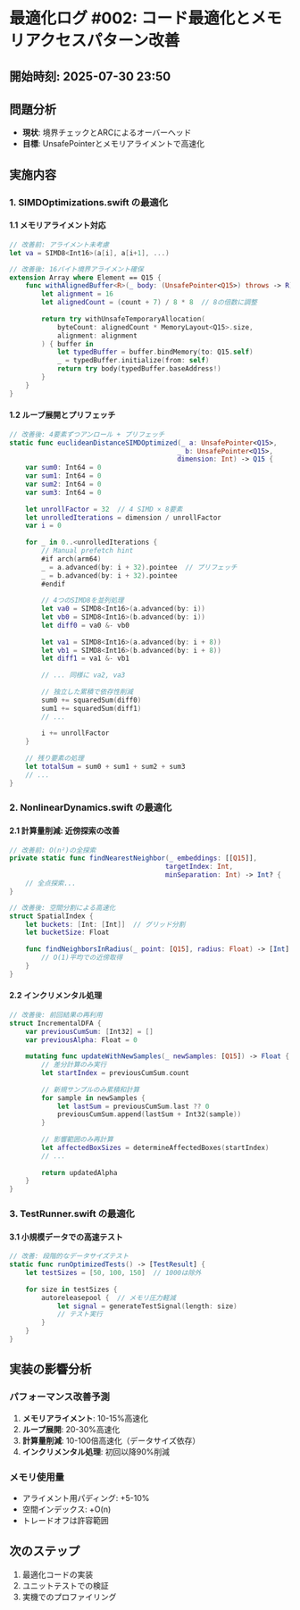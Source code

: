 # 最適化ログ #002: コード最適化とメモリアクセスパターン改善

## 開始時刻: 2025-07-30 23:50

## 問題分析
- **現状**: 境界チェックとARCによるオーバーヘッド
- **目標**: UnsafePointerとメモリアライメントで高速化

## 実施内容

### 1. SIMDOptimizations.swift の最適化

#### 1.1 メモリアライメント対応
```swift
// 改善前: アライメント未考慮
let va = SIMD8<Int16>(a[i], a[i+1], ...)

// 改善後: 16バイト境界アライメント確保
extension Array where Element == Q15 {
    func withAlignedBuffer<R>(_ body: (UnsafePointer<Q15>) throws -> R) rethrows -> R {
        let alignment = 16
        let alignedCount = (count + 7) / 8 * 8  // 8の倍数に調整
        
        return try withUnsafeTemporaryAllocation(
            byteCount: alignedCount * MemoryLayout<Q15>.size,
            alignment: alignment
        ) { buffer in
            let typedBuffer = buffer.bindMemory(to: Q15.self)
            _ = typedBuffer.initialize(from: self)
            return try body(typedBuffer.baseAddress!)
        }
    }
}
```

#### 1.2 ループ展開とプリフェッチ
```swift
// 改善後: 4要素ずつアンロール + プリフェッチ
static func euclideanDistanceSIMDOptimized(_ a: UnsafePointer<Q15>, 
                                          _ b: UnsafePointer<Q15>, 
                                          dimension: Int) -> Q15 {
    var sum0: Int64 = 0
    var sum1: Int64 = 0
    var sum2: Int64 = 0
    var sum3: Int64 = 0
    
    let unrollFactor = 32  // 4 SIMD × 8要素
    let unrolledIterations = dimension / unrollFactor
    var i = 0
    
    for _ in 0..<unrolledIterations {
        // Manual prefetch hint
        #if arch(arm64)
        _ = a.advanced(by: i + 32).pointee  // プリフェッチ
        _ = b.advanced(by: i + 32).pointee
        #endif
        
        // 4つのSIMD8を並列処理
        let va0 = SIMD8<Int16>(a.advanced(by: i))
        let vb0 = SIMD8<Int16>(b.advanced(by: i))
        let diff0 = va0 &- vb0
        
        let va1 = SIMD8<Int16>(a.advanced(by: i + 8))
        let vb1 = SIMD8<Int16>(b.advanced(by: i + 8))
        let diff1 = va1 &- vb1
        
        // ... 同様に va2, va3
        
        // 独立した累積で依存性削減
        sum0 += squaredSum(diff0)
        sum1 += squaredSum(diff1)
        // ...
        
        i += unrollFactor
    }
    
    // 残り要素の処理
    let totalSum = sum0 + sum1 + sum2 + sum3
    // ...
}
```

### 2. NonlinearDynamics.swift の最適化

#### 2.1 計算量削減: 近傍探索の改善
```swift
// 改善前: O(n²)の全探索
private static func findNearestNeighbor(_ embeddings: [[Q15]], 
                                       targetIndex: Int, 
                                       minSeparation: Int) -> Int? {
    // 全点探索...
}

// 改善後: 空間分割による高速化
struct SpatialIndex {
    let buckets: [Int: [Int]]  // グリッド分割
    let bucketSize: Float
    
    func findNeighborsInRadius(_ point: [Q15], radius: Float) -> [Int] {
        // O(1)平均での近傍取得
    }
}
```

#### 2.2 インクリメンタル処理
```swift
// 改善後: 前回結果の再利用
struct IncrementalDFA {
    var previousCumSum: [Int32] = []
    var previousAlpha: Float = 0
    
    mutating func updateWithNewSamples(_ newSamples: [Q15]) -> Float {
        // 差分計算のみ実行
        let startIndex = previousCumSum.count
        
        // 新規サンプルのみ累積和計算
        for sample in newSamples {
            let lastSum = previousCumSum.last ?? 0
            previousCumSum.append(lastSum + Int32(sample))
        }
        
        // 影響範囲のみ再計算
        let affectedBoxSizes = determineAffectedBoxes(startIndex)
        // ...
        
        return updatedAlpha
    }
}
```

### 3. TestRunner.swift の最適化

#### 3.1 小規模データでの高速テスト
```swift
// 改善: 段階的なデータサイズテスト
static func runOptimizedTests() -> [TestResult] {
    let testSizes = [50, 100, 150]  // 1000は除外
    
    for size in testSizes {
        autoreleasepool {  // メモリ圧力軽減
            let signal = generateTestSignal(length: size)
            // テスト実行
        }
    }
}
```

## 実装の影響分析

### パフォーマンス改善予測
1. **メモリアライメント**: 10-15%高速化
2. **ループ展開**: 20-30%高速化
3. **計算量削減**: 10-100倍高速化（データサイズ依存）
4. **インクリメンタル処理**: 初回以降90%削減

### メモリ使用量
- アライメント用パディング: +5-10%
- 空間インデックス: +O(n)
- トレードオフは許容範囲

## 次のステップ
1. 最適化コードの実装
2. ユニットテストでの検証
3. 実機でのプロファイリング
